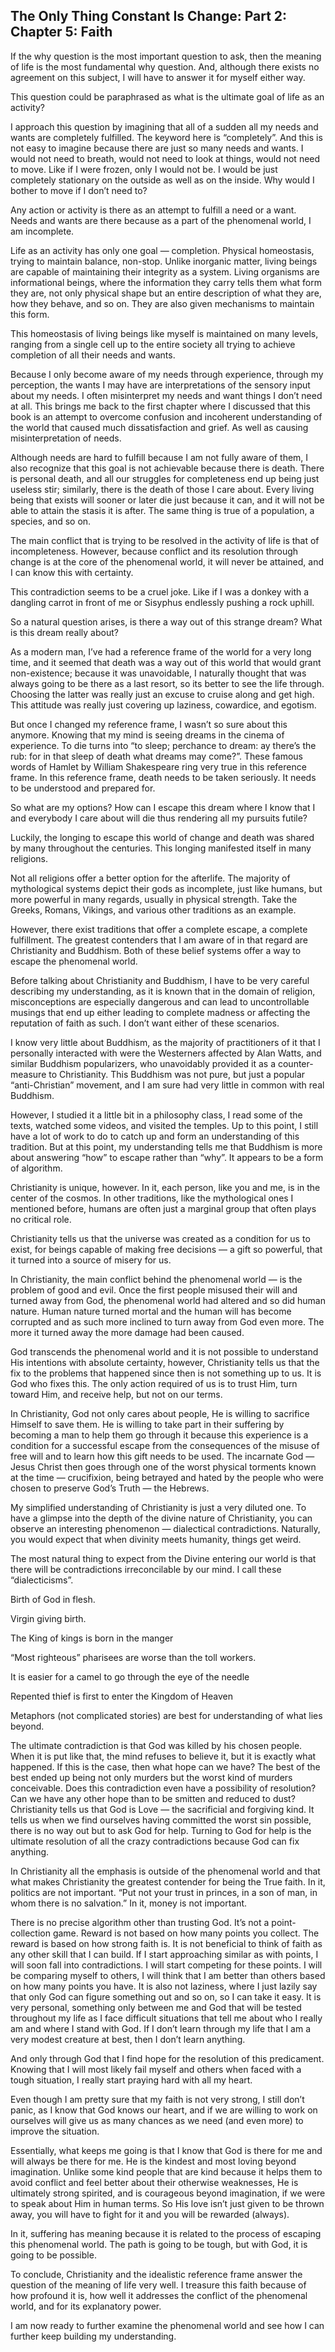 
## The Only Thing Constant Is Change: Part 2: Chapter 5: Faith

If the why question is the most important question to ask, then the meaning of life is the most fundamental why question. And, although there exists no agreement on this subject, I will have to answer it for myself either way.

This question could be paraphrased as what is the ultimate goal of life as an activity?

I approach this question by imagining that all of a sudden all my needs and wants are completely fulfilled. The keyword here is “completely”. And this is not easy to imagine because there are just so many needs and wants. I would not need to breath, would not need to look at things, would not need to move. Like if I were frozen, only I would not be. I would be just completely stationary on the outside as well as on the inside. Why would I bother to move if I don’t need to?

Any action or activity is there as an attempt to fulfill a need or a want. Needs and wants are there because as a part of the phenomenal world, I am incomplete.

Life as an activity has only one goal — completion. Physical homeostasis, trying to maintain balance, non-stop. Unlike inorganic matter, living beings are capable of maintaining their integrity as a system. Living organisms are informational beings, where the information they carry tells them what form they are, not only physical shape but an entire description of what they are, how they behave, and so on. They are also given mechanisms to maintain this form.

This homeostasis of living beings like myself is maintained on many levels, ranging from a single cell up to the entire society all trying to achieve completion of all their needs and wants.

Because I only become aware of my needs through experience, through my perception, the wants I may have are interpretations of the sensory input about my needs. I often misinterpret my needs and want things I don’t need at all. This brings me back to the first chapter where I discussed that this book is an attempt to overcome confusion and incoherent understanding of the world that caused much dissatisfaction and grief. As well as causing misinterpretation of needs.

Although needs are hard to fulfill because I am not fully aware of them, I also recognize that this goal is not achievable because there is death. There is personal death, and all our struggles for completeness end up being just useless stir; similarly, there is the death of those I care about. Every living being that exists will sooner or later die just because it can, and it will not be able to attain the stasis it is after. The same thing is true of a population, a species, and so on.

The main conflict that is trying to be resolved in the activity of life is that of incompleteness. However, because conflict and its resolution through change is at the core of the phenomenal world, it will never be attained, and I can know this with certainty.

This contradiction seems to be a cruel joke. Like if I was a donkey with a dangling carrot in front of me or Sisyphus endlessly pushing a rock uphill.

So a natural question arises, is there a way out of this strange dream? What is this dream really about?

As a modern man, I’ve had a reference frame of the world for a very long time, and it seemed that death was a way out of this world that would grant non-existence; because it was unavoidable, I naturally thought that was always going to be there as a last resort, so its better to see the life through. Choosing the latter was really just an excuse to cruise along and get high. This attitude was really just covering up laziness, cowardice, and egotism.

But once I changed my reference frame, I wasn’t so sure about this anymore. Knowing that my mind is seeing dreams in the cinema of experience. To die turns into “to sleep; perchance to dream: ay there’s the rub: for in that sleep of death what dreams may come?”. These famous words of Hamlet by William Shakespeare ring very true in this reference frame. In this reference frame, death needs to be taken seriously. It needs to be understood and prepared for.

So what are my options? How can I escape this dream where I know that I and everybody I care about will die thus rendering all my pursuits futile?

Luckily, the longing to escape this world of change and death was shared by many throughout the centuries. This longing manifested itself in many religions.

Not all religions offer a better option for the afterlife. The majority of mythological systems depict their gods as incomplete, just like humans, but more powerful in many regards, usually in physical strength. Take the Greeks, Romans, Vikings, and various other traditions as an example.

However, there exist traditions that offer a complete escape, a complete fulfillment. The greatest contenders that I am aware of in that regard are Christianity and Buddhism. Both of these belief systems offer a way to escape the phenomenal world.

Before talking about Christianity and Buddhism, I have to be very careful describing my understanding, as it is known that in the domain of religion, misconceptions are especially dangerous and can lead to uncontrollable musings that end up either leading to complete madness or affecting the reputation of faith as such. I don’t want either of these scenarios.

I know very little about Buddhism, as the majority of practitioners of it that I personally interacted with were the Westerners affected by Alan Watts, and similar Buddhism popularizers, who unavoidably provided it as a counter-measure to Christianity. This Buddhism was not pure, but just a popular “anti-Christian” movement, and I am sure had very little in common with real Buddhism.

However, I studied it a little bit in a philosophy class, I read some of the texts, watched some videos, and visited the temples. Up to this point, I still have a lot of work to do to catch up and form an understanding of this tradition. But at this point, my understanding tells me that Buddhism is more about answering “how” to escape rather than “why”. It appears to be a form of algorithm.

Christianity is unique, however. In it, each person, like you and me, is in the center of the cosmos. In other traditions, like the mythological ones I mentioned before, humans are often just a marginal group that often plays no critical role.

Christianity tells us that the universe was created as a condition for us to exist, for beings capable of making free decisions — a gift so powerful, that it turned into a source of misery for us.

In Christianity, the main conflict behind the phenomenal world — is the problem of good and evil. Once the first people misused their will and turned away from God, the phenomenal world had altered and so did human nature. Human nature turned mortal and the human will has become corrupted and as such more inclined to turn away from God even more. The more it turned away the more damage had been caused.

God transcends the phenomenal world and it is not possible to understand His intentions with absolute certainty, however, Christianity tells us that the fix to the problems that happened since then is not something up to us. It is God who fixes this. The only action required of us is to trust Him, turn toward Him, and receive help, but not on our terms.

In Christianity, God not only cares about people, He is willing to sacrifice Himself to save them. He is willing to take part in their suffering by becoming a man to help them go through it because this experience is a condition for a successful escape from the consequences of the misuse of free will and to learn how this gift needs to be used. The incarnate God — Jesus Christ then goes through one of the worst physical torments known at the time — crucifixion, being betrayed and hated by the people who were chosen to preserve God’s Truth — the Hebrews.

My simplified understanding of Christianity is just a very diluted one. To have a glimpse into the depth of the divine nature of Christianity, you can observe an interesting phenomenon — dialectical contradictions. Naturally, you would expect that when divinity meets humanity, things get weird.

The most natural thing to expect from the Divine entering our world is that there will be contradictions irreconcilable by our mind. I call these “dialecticisms”.

Birth of God in flesh.

Virgin giving birth.

The King of kings is born in the manger

“Most righteous” pharisees are worse than the toll workers.

It is easier for a camel to go through the eye of the needle

Repented thief is first to enter the Kingdom of Heaven

Metaphors (not complicated stories) are best for understanding of what lies beyond.

The ultimate contradiction is that God was killed by his chosen people. When it is put like that, the mind refuses to believe it, but it is exactly what happened. If this is the case, then what hope can we have? The best of the best ended up being not only murders but the worst kind of murders conceivable. Does this contradiction even have a possibility of resolution? Can we have any other hope than to be smitten and reduced to dust? Christianity tells us that God is Love — the sacrificial and forgiving kind. It tells us when we find ourselves having committed the worst sin possible, there is no way out but to ask God for help. Turning to God for help is the ultimate resolution of all the crazy contradictions because God can fix anything.

In Christianity all the emphasis is outside of the phenomenal world and that what makes Christianity the greatest contender for being the True faith. In it, politics are not important. “Put not your trust in princes, in a son of man, in whom there is no salvation.” In it, money is not important.

There is no precise algorithm other than trusting God. It’s not a point-collection game. Reward is not based on how many points you collect. The reward is based on how strong faith is. It is not beneficial to think of faith as any other skill that I can build. If I start approaching similar as with points, I will soon fall into contradictions. I will start competing for these points. I will be comparing myself to others, I will think that I am better than others based on how many points you have. It is also not laziness, where I just lazily say that only God can figure something out and so on, so I can take it easy. It is very personal, something only between me and God that will be tested throughout my life as I face difficult situations that tell me about who I really am and where I stand with God. If I don’t learn through my life that I am a very modest creature at best, then I don’t learn anything.

And only through God that I find hope for the resolution of this predicament. Knowing that I will most likely fail myself and others when faced with a tough situation, I really start praying hard with all my heart.

Even though I am pretty sure that my faith is not very strong, I still don’t panic, as I know that God knows our heart, and if we are willing to work on ourselves will give us as many chances as we need (and even more) to improve the situation.

Essentially, what keeps me going is that I know that God is there for me and will always be there for me. He is the kindest and most loving beyond imagination. Unlike some kind people that are kind because it helps them to avoid conflict and feel better about their otherwise weaknesses, He is ultimately strong spirited, and is courageous beyond imagination, if we were to speak about Him in human terms. So His love isn’t just given to be thrown away, you will have to fight for it and you will be rewarded (always).

In it, suffering has meaning because it is related to the process of escaping this phenomenal world. The path is going to be tough, but with God, it is going to be possible.

To conclude, Christianity and the idealistic reference frame answer the question of the meaning of life very well. I treasure this faith because of how profound it is, how well it addresses the conflict of the phenomenal world, and for its explanatory power.

I am now ready to further examine the phenomenal world and see how I can further keep building my understanding.
